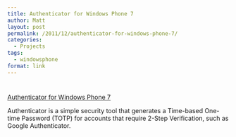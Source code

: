 ```yaml
---
title: Authenticator for Windows Phone 7
author: Matt
layout: post
permalink: /2011/12/authenticator-for-windows-phone-7/
categories:
  - Projects
tags:
  - windowsphone
format: link
---
```

# 

[Authenticator for Windows Phone 7][1]

 [1]: http://www.windowsphone.com/en-us/apps/82c12390-0176-43de-916e-5613d17f61a0

Authenticator is a simple security tool that generates a Time-based One-time Password (TOTP) for accounts that require 2-Step Verification, such as Google Authenticator.